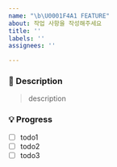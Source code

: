 ```yaml
---
name: "\b\U0001F4A1 FEATURE"
about: 작업 사항을 작성해주세요
title: ''
labels: ''
assignees: ''

---
```


### 📌 Description
> description
### 💡 Progress
- [ ] todo1
- [ ] todo2
- [ ] todo3